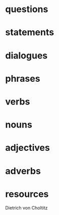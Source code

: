 # questions

# statements

# dialogues

# phrases

# verbs

# nouns

# adjectives

# adverbs

# resources



Dietrich von Choltitz